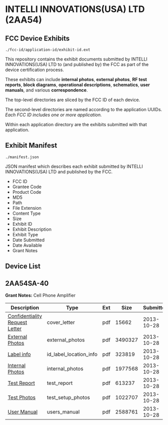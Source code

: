 # INTELLI INNOVATIONS(USA) LTD (2AA54)
## FCC Device Exhibits

```
./fcc-id/application-id/exhibit-id.ext
```

This repository contains the exhibit documents submitted by INTELLI INNOVATIONS(USA) LTD to (and published by) the FCC as part of the device certification process.

These exhibits can include **internal photos**, **external photos**, **RF test reports**, **block diagrams**, **operational descriptions**, **schematics**, **user manuals**, and various **correspondence**.

The top-level directories are sliced by the FCC ID of each device.

The second-level directories are named according to the application UUIDs. *Each FCC ID includes one or more application.*

Within each application directory are the exhibits submitted with that application. 

## Exhibit Manifest

```
./manifest.json
```

JSON manifest which describes each exhibit submitted by INTELLI INNOVATIONS(USA) LTD and published by the FCC.

- FCC ID
- Grantee Code
- Product Code
- MD5
- Path
- File Extension
- Content Type
- Size
- Exhibit ID
- Exhibit Description
- Exhibit Type
- Date Submitted
- Date Available
- Grant Notes

## Device List
## 2AA54SA-40
**Grant Notes:** Cell Phone Amplifier

| Description | Type | Ext | Size | Submitted | Available |
| ----------- | ---- | --- | ---- | --------- | --------- |
| [Confidentiality Request Letter](2AA54SA-40/35024cb845103c60f648358045c532b3/2103146.pdf) | cover_letter | pdf | 15662 | 2013-10-28 | 2013-10-28 |
| [External Photos](2AA54SA-40/35024cb845103c60f648358045c532b3/2103147.pdf) | external_photos | pdf | 3490327 | 2013-10-28 | 2013-10-28 |
| [Label info](2AA54SA-40/35024cb845103c60f648358045c532b3/2103149.pdf) | id_label_location_info | pdf | 323819 | 2013-10-28 | 2013-10-28 |
| [Internal Photos](2AA54SA-40/35024cb845103c60f648358045c532b3/2103148.pdf) | internal_photos | pdf | 1977568 | 2013-10-28 | 2013-10-28 |
| [Test Report](2AA54SA-40/35024cb845103c60f648358045c532b3/2103151.pdf) | test_report | pdf | 613237 | 2013-10-28 | 2013-10-28 |
| [Test Photos](2AA54SA-40/35024cb845103c60f648358045c532b3/2103150.pdf) | test_setup_photos | pdf | 1022707 | 2013-10-28 | 2013-10-28 |
| [User Manual](2AA54SA-40/35024cb845103c60f648358045c532b3/2103152.pdf) | users_manual | pdf | 2588761 | 2013-10-28 | 2013-10-28 |
